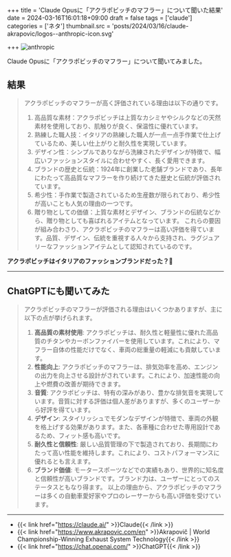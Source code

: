 +++
title = 'Claude Opusに「アクラポビッチのマフラー」について聞いた結果'
date = 2024-03-16T16:01:18+09:00
draft = false
tags = ['claude']
categories = ['ネタ']
thumbnail.src = 'posts/2024/03/16/claude-akrapovic/logos--anthropic-icon.svg'

+++
![anthropic](logos--anthropic-icon.svg)

Claude Opusに「アクラポビッチのマフラー」について聞いてみました。  
## 結果

> アクラポビッチのマフラーが高く評価されている理由は以下の通りです。
> 1. 高品質な素材：アクラポビッチは上質なカシミヤやシルクなどの天然素材を使用しており、肌触りが良く、保温性に優れています。
> 2. 熟練した職人技：イタリアの熟練した職人が一点一点手作業で仕上げているため、美しい仕上がりと耐久性を実現しています。
> 3. デザイン性：シンプルでありながら洗練されたデザインが特徴で、幅広いファッションスタイルに合わせやすく、長く愛用できます。
> 4. ブランドの歴史と伝統：1924年に創業した老舗ブランドであり、長年にわたって高品質なマフラーを作り続けてきた歴史と伝統が評価されています。
> 5. 希少性：手作業で製造されているため生産数が限られており、希少性が高いことも人気の理由の一つです。
> 6. 贈り物としての価値：上質な素材とデザイン、ブランドの伝統などから、贈り物としても喜ばれるアイテムとなっています。
> これらの要因が組み合わさり、アクラポビッチのマフラーは高い評価を得ています。品質、デザイン、伝統を重視する人々から支持され、ラグジュアリーなファッションアイテムとして認知されているのです。

**アクラポビッチはイタリアのファッションブランドだった？🤔**

- - -

## ChatGPTにも聞いてみた

> アクラポビッチのマフラーが評価される理由はいくつかありますが、主に以下の点が挙げられます。
> 1. **高品質の素材使用**: アクラポビッチは、耐久性と軽量性に優れた高品質のチタンやカーボンファイバーを使用しています。これにより、マフラー自体の性能だけでなく、車両の総重量の軽減にも貢献しています。
> 2. **性能向上**: アクラポビッチのマフラーは、排気効率を高め、エンジンの出力を向上させる設計がされています。これにより、加速性能の向上や燃費の改善が期待できます。
> 3. **音質**: アクラポビッチは、特有の深みがあり、豊かな排気音を実現しています。音質に対する評価は個人差がありますが、多くのユーザーから好評を得ています。
> 4. **デザイン**: スタイリッシュでモダンなデザインが特徴で、車両の外観を格上げする効果があります。また、各車種に合わせた専用設計であるため、フィット感も高いです。
> 5. **耐久性と信頼性**: 厳しい品質管理の下で製造されており、長期間にわたって高い性能を維持します。これにより、コストパフォーマンスに優れるとも言えます。
> 6. **ブランド価値**: モータースポーツなどでの実績もあり、世界的に知名度と信頼性が高いブランドです。ブランド力は、ユーザーにとってのステータスともなり得ます。
> 以上の理由から、アクラポビッチのマフラーは多くの自動車愛好家やプロのレーサーからも高い評価を受けています。

- - -

- {{< link href="https://claude.ai/" >}}Claude{{< /link >}}
- {{< link href="https://www.akrapovic.com/en" >}}Akrapovič | World Championship-Winning Exhaust System Technology{{< /link >}}
- {{< link href="https://chat.openai.com/" >}}ChatGPT{{< /link >}}
